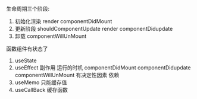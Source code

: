 生命周期三个阶段:
1. 初始化渲染 render componentDidMount
2. 更新阶段 shouldComponentUpdate render componentDidupdate
3. 卸载 componentWillUnMount

函数组件有状态了
1. useState 
2. useEffect 副作用  运行的时机 componentDidMount componentDidupdate componentWillUnMount 有决定性因素 依赖
3. useMemo 只能缓存值 
3. useCallBack 缓存函数

